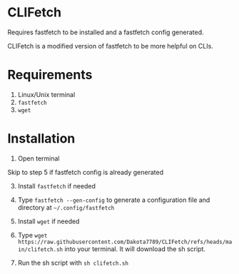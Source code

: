 # CLIFetch
Requires fastfetch to be installed and a fastfetch config generated.

CLIFetch is a modified version of fastfetch to be more helpful on CLIs.

# Requirements
1. Linux/Unix terminal
2. `fastfetch`
3. `wget`

# Installation
1. Open terminal

Skip to step 5 if fastfetch config is already generated

3. Install `fastfetch` if needed
4. Type `fastfetch --gen-config` to generate a configuration file and directory at `~/.config/fastfetch`

5. Install `wget` if needed
6. Type `wget https://raw.githubusercontent.com/Dakota7789/CLIFetch/refs/heads/main/clifetch.sh` into your terminal. It will download the sh script.
7. Run the sh script with `sh clifetch.sh`

